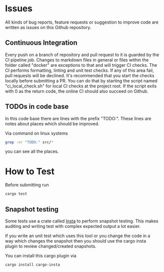 # Issues

All kinds of bug reports, feature requests or suggestion to improve code are written as issues
on this Github repository.

## Continuous Integration

Every push on a branch of repository and pull request to it is guarded by the CI pipeline job.
Changes to markdown files in general or files within the folder called "docker" are exceptions to that 
and will trigger CI checks.
The CI performs  formatting, linting and unit test checks. If any of this area fail, pull requests will be declined. 
It's recommended that you start the checks locally before submitting a PR.
You can do that by starting the script named "ci_local_check.sh" for local CI checks at the project root.
If the script exits with 0 as the return code, the online CI should also succeed on Github.

## TODOs in code base

In this code base there are lines with the prefix "TODO:".
These lines are notes about places which should be improved.

Via command on linux systems

```sh
grep -nr "TODO:" src/*
```

you can see all the places.

# How to Test

Before submitting run

```sh
cargo test
```

## Snapshot testing

Some tests use a crate called [Insta](https://insta.rs/docs/cli/) to perform
snapshot testing. This makes auditing and writing test with complex expected output 
a lot easier.

If you write an unit test which uses this tool or you change the code in a way which changes the snapshot
then you should use the cargo insta plugin to review changed/created snapshots.

You can install this cargo plugin via

```sh
cargo install cargo-insta
```

